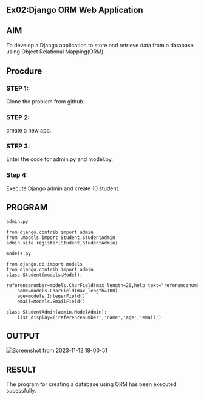 ## Ex02:Django ORM Web Application

## AIM
To develop a Django application to store and retrieve data from a database using Object Relational Mapping(ORM).

## Procdure

### STEP 1:
Clone the problem from github.
### STEP 2:
create a new app.
### STEP 3:
Enter the code for admin.py and model.py.
### Step 4:
Execute Django admin and create 10 student.
## PROGRAM
```
admin.py

from django.contrib import admin
from .models import Student,StudentAdmin
admin.site.register(Student,StudentAdmin)

models.py

from django.db import models
from django.contrib import admin
class Student(models.Model):
    referencenumber=models.CharField(max_length=20,help_text="referencenumber")
    name=models.CharField(max_length=100)
    age=models.IntegerField()
    email=models.EmailField()

class StudentAdmin(admin.ModelAdmin):
    list_display=('referencenumber','name','age','email')
```

## OUTPUT

![Screenshot from 2023-11-12 18-00-51](https://github.com/DivyaMunirathnamm/django-orm-app/assets/147474097/85a45bdb-2e1a-4ccd-bd96-8d71b2958a6e)

## RESULT
The program for creating a database using ORM has been executed sucessfully.


